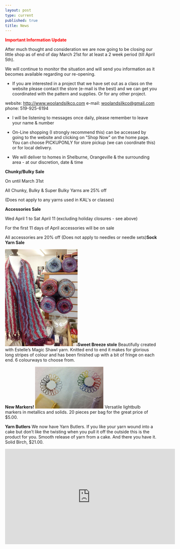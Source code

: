 ```yaml
---
layout: post
type: current
published: true
title: News
---
```

<strong><font color="red">Important Information Update</font></strong>

After much thought and consideration we are now going to be closing our little shop as of end of day March 21st for at least a 2 week period (till April 5th).

We will continue to monitor the situation and will send you information as it becomes available regarding our re-opening.
 
* If you are interested in a project that we have set out as a class on the website please contact the store (e-mail is the best) and we can get you coordinated with the pattern and supplies. Or for any other project.

website:  http://www.woolandsilkco.com
e-mail:  woolandsilkco@gmail.com
phone:   519-925-6194

* I will be listening to messages once daily, please remember to leave your name & number

* On-Line shopping (I strongly recommend this) can be accessed by going to the website and clicking on "Shop Now" on the home page. You can choose PICKUPONLY for store pickup (we can coordinate this) or for local delivery.

* We will deliver to homes in Shelburne, Orangeville & the surrounding area
        - at our discretion, date & time

<strong>Chunky/Bulky Sale</strong>

On until March 31st

All Chunky, Bulky & Super Bulky Yarns are 25% off

(Does not apply to any yarns used in KAL's or classes)

<strong>Accessories Sale</strong>

Wed April 1 to Sat April 11
(excluding holiday closures - see above)

For the first 11 days of April accessories will be on sale

All accessories are 20% off
(Does not apply to needles or needle sets)<strong>Sock Yarn Sale</strong>  


<img src="/img/stole.jpg" width="239" height="320" /><strong>Sweet Breeze stole</strong>
Beautifully created with Estelle’s Magic Shawl yarn. Knitted end to end it makes for glorious long stripes of colour and has been finished up with a bit of fringe on each end. 6 colourways to choose from.

<strong>New Markers!</strong>
<img src="/img/new_markers.jpg" width="225" height="138" />
Versatile lightbulb markers in metallics and solids. 20 pieces per bag for the great price of $5.00.

<strong>Yarn Butlers</strong>
We now have Yarn Butlers. If you like your yarn wound into a cake but don’t like the twisting when you pull it off the outside this is the product for you. Smooth release of yarn from a cake. And there you have it. Solid Birch, $21.00. 

<iframe width="560" height="315" src="https://www.youtube.com/embed/lvNO_bjyV-M" frameborder="0" allow="accelerometer; autoplay; encrypted-media; gyroscope; picture-in-picture" allowfullscreen></iframe>
